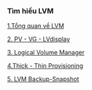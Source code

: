 ﻿### Tìm hiểu LVM[1.Tổng quan về LVM](./docs/Tong_quan_LVM.md)[2. PV - VG - LVdisplay](docs/pv-vg-lvdisplay.md)[3. Logical Volume Manager](docs/logical_volume_manager.md)[4.Thick - Thin Provisioning](docs/thick_thin_provisioning.md)[5. LVM Backup-Snapshot](docs/Lvm_backup_snapshot.md)
